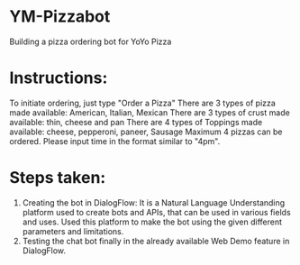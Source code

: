 # YM-Pizzabot
Building a pizza ordering bot for YoYo Pizza

# Instructions:
To initiate ordering, just type "Order a Pizza"
There are 3 types of pizza made available: American, Italian, Mexican
There are 3 types of crust made available: thin, cheese and pan
There are 4 types of Toppings made available: cheese, pepperoni, paneer, Sausage
Maximum 4 pizzas can be ordered.
Please input time in the format similar to "4pm".

# Steps taken:
1. Creating the bot in DialogFlow: It is a Natural Language Understanding platform used to create bots and APIs, that can be used in various fields and uses. Used this platform to make the bot using the given different parameters and limitations.
2. Testing the chat bot finally in the already available Web Demo feature in DialogFlow.
